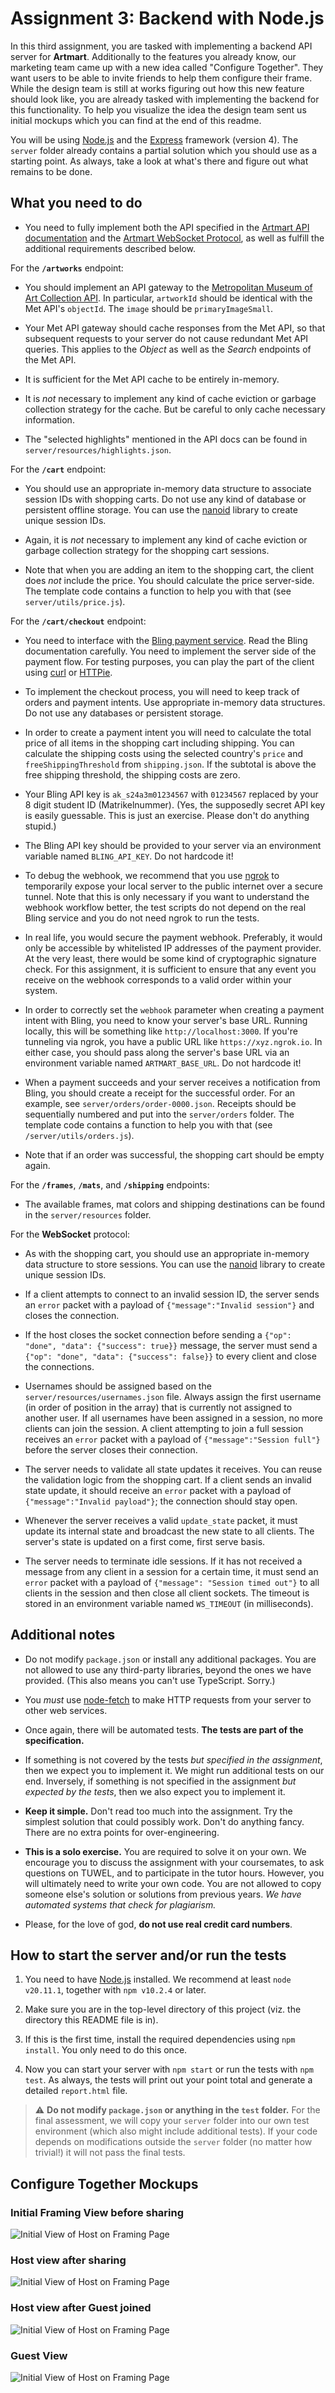 # Assignment 3: Backend with Node.js

In this third assignment, you are tasked with implementing a backend API server for __Artmart__. Additionally to the features you already know, our marketing team came up with a new idea called "Configure Together". They want users to be able to invite friends to help them configure their frame. While the design team is still at works figuring out how this new feature should look like, you are already tasked with implementing the backend for this functionality. To help you visualize the idea the design team sent us initial mockups which you can find at the end of this readme.

You will be using [Node.js](https://nodejs.org) and the [Express](https://expressjs.com) framework (version 4). The `server` folder already contains a partial solution which you should use as a starting point. As always, take a look at what's there and figure out what remains to be done.

## What you need to do

- You need to fully implement both the API specified in the [Artmart API documentation][api_docs] and the [Artmart WebSocket Protocol][ws_docs], as well as fulfill the additional requirements described below.

For the **``/artworks``** endpoint:

- You should implement an API gateway to the [Metropolitan Museum of Art Collection API][met_api]. In particular, `artworkId` should be identical with the Met API's `objectId`. The `image` should be `primaryImageSmall`.

- Your Met API gateway should cache responses from the Met API, so that subsequent requests to your server do not cause redundant Met API queries. This applies to the *Object* as well as the *Search* endpoints of the Met API.

- It is sufficient for the Met API cache to be entirely in-memory.

- It is *not* necessary to implement any kind of cache eviction or garbage collection strategy for the cache. But be careful to only cache necessary information.

- The "selected highlights" mentioned in the API docs can be found in `server/resources/highlights.json`.

For the **``/cart``** endpoint:

- You should use an appropriate in-memory data structure to associate session IDs with shopping carts. Do not use any kind of database or persistent offline storage. You can use the [nanoid] library to create unique session IDs.

- Again, it is *not* necessary to implement any kind of cache eviction or garbage collection strategy for the shopping cart sessions.

- Note that when you are adding an item to the shopping cart, the client does *not* include the price. You should calculate the price server-side. The template code contains a function to help you with that (see `server/utils/price.js`).

For the **``/cart/checkout``** endpoint:

- You need to interface with the [Bling payment service][bling]. Read the Bling documentation carefully. You need to implement the server side of the payment flow. For testing purposes, you can play the part of the client using [curl](https://curl.haxx.se) or [HTTPie](https://httpie.org).

- To implement the checkout process, you will need to keep track of orders and payment intents. Use appropriate in-memory data structures. Do not use any databases or persistent storage.

- In order to create a payment intent you will need to calculate the total price of all items in the shopping cart including shipping. You can calculate the shipping costs using the selected country's `price` and `freeShippingThreshold` from `shipping.json`. If the subtotal is above the free shipping threshold, the shipping costs are zero.

- Your Bling API key is `ak_s24a3m01234567` with `01234567` replaced by your 8 digit student ID (Matrikelnummer). (Yes, the supposedly secret API key is easily guessable. This is just an exercise. Please don't do anything stupid.)

- The Bling API key should be provided to your server via an environment variable named `BLING_API_KEY`. Do not hardcode it!

- To debug the webhook, we recommend that you use [ngrok](https://ngrok.com) to temporarily expose your local server to the public internet over a secure tunnel. Note that this is only necessary if you want to understand the webhook workflow better, the test scripts do not depend on the real Bling service and you do not need ngrok to run the tests.

- In real life, you would secure the payment webhook. Preferably, it would only be accessible by whitelisted IP addresses of the payment provider. At the very least, there would be some kind of cryptographic signature check. For this assignment, it is sufficient to ensure that any event you receive on the webhook corresponds to a valid order within your system.

- In order to correctly set the `webhook` parameter when creating a payment intent with Bling, you need to know your server's base URL. Running locally, this will be something like `http://localhost:3000`. If you're tunneling via ngrok, you have a public URL like `https://xyz.ngrok.io`. In either case, you should pass along the server's base URL via an environment variable named `ARTMART_BASE_URL`. Do not hardcode it!

- When a payment succeeds and your server receives a notification from Bling, you should create a receipt for the successful order. For an example, see `server/orders/order-0000.json`. Receipts should be sequentially numbered and put into the `server/orders` folder. The template code contains a function to help you with that (see `/server/utils/orders.js`).

- Note that if an order was successful, the shopping cart should be empty again.

For the **``/frames``**, **``/mats``**, and **``/shipping``** endpoints:

- The available frames, mat colors and shipping destinations can be found in the `server/resources` folder.

For the **WebSocket** protocol:

- As with the shopping cart, you should use an appropriate in-memory data structure to store sessions. You can use the [nanoid] library to create unique session IDs.

- If a client attempts to connect to an invalid session ID, the server sends an `error` packet with a payload of `{"message":"Invalid session"}` and closes the connection.

- If the host closes the socket connection before sending a `{"op": "done", "data": {"success": true}}` message, the server must send a `{"op": "done", "data": {"success": false}}` to every client and close the connections.

- Usernames should be assigned based on the `server/resources/usernames.json` file. Always assign the first username (in order of position in the array) that is currently not assigned to another user. If all usernames have been assigned in a session, no more clients can join the session. A client attempting to join a full session receives an `error` packet with a payload of `{"message":"Session full"}` before the server closes their connection.

- The server needs to validate all state updates it receives. You can reuse the validation logic from the shopping cart. If a client sends an invalid state update, it should receive an `error` packet with a payload of `{"message":"Invalid payload"}`; the connection should stay open.

- Whenever the server receives a valid `update_state` packet, it must update its internal state and broadcast the new state to all clients. The server's state is updated on a first come, first serve basis.

- The server needs to terminate idle sessions. If it has not received a message from any client in a session for a certain time, it must send an `error` packet with a payload of `{"message": "Session timed out"}` to all clients in the session and then close all client sockets. The timeout is stored in an environment variable named `WS_TIMEOUT` (in milliseconds).

## Additional notes

- Do not modify `package.json` or install any additional packages. You are not allowed to use any third-party libraries, beyond the ones we have provided. (This also means you can't use TypeScript. Sorry.)

- You *must* use [node-fetch] to make HTTP requests from your server to other web services.

- Once again, there will be automated tests. **The tests are part of the specification.**

- If something is not covered by the tests *but specified in the assignment*, then we expect you to implement it. We might run additional tests on our end. Inversely, if something is not specified in the assignment *but expected by the tests*, then we also expect you to implement it.

- **Keep it simple.** Don't read too much into the assignment. Try the simplest solution that could possibly work. Don't do anything fancy. There are no extra points for over-engineering.

- **This is a solo exercise.** You are required to solve it on your own. We encourage you to discuss the assignment with your coursemates, to ask questions on TUWEL, and to participate in the tutor hours. However, you will ultimately need to write your own code. You are not allowed to copy someone else's solution or solutions from previous years. *We have automated systems that check for plagiarism.*

- Please, for the love of god, **do not use real credit card numbers**.

## How to start the server and/or run the tests

1. You need to have [Node.js](https://nodejs.org) installed. We recommend at least `node v20.11.1`, together with `npm v10.2.4` or later.

2. Make sure you are in the top-level directory of this project (viz. the directory this README file is in).

3. If this is the first time, install the required dependencies using `npm install`. You only need to do this once.

4. Now you can start your server with `npm start` or run the tests with `npm test`. As always, the tests will print out your point total and generate a detailed `report.html` file.

> :warning: **Do not modify `package.json` or anything in the `test` folder.** For the final assessment, we will copy your `server` folder into our own test environment (which also might include additional tests). If your code depends on modifications outside the `server` folder (no matter how trivial!) it will not pass the final tests.

## Configure Together Mockups

### Initial Framing View before sharing

![Initial View of Host on Framing Page](./shared_mockup_initial_view.png)

### Host view after sharing

![Initial View of Host on Framing Page](./shared_mockup_share_view.png)

### Host view after Guest joined

![Initial View of Host on Framing Page](./shared_mockup_host_view.png)

### Guest View

![Initial View of Host on Framing Page](./shared_mockup_guest_view.png)

[api_docs]: ./api.md
[ws_docs]: ./ws.md
[met_api]: https://metmuseum.github.io
[bling]: https://web-engineering.big.tuwien.ac.at/s24/bling
[nanoid]: https://github.com/ai/nanoid
[node-fetch]: https://github.com/node-fetch/node-fetch

